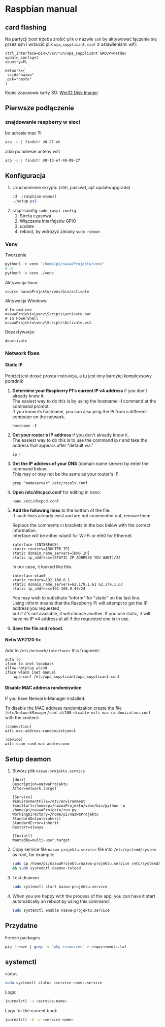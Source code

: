 # Raspbian manual


## card flashing
Na partycji boot trzeba zrobić plik o nazwie `ssh` by aktywować łączenie się przez ssh
I wrzucić plik `wpa_supplicant.conf` z ustawieniami wifi:
```
ctrl_interface=DIR=/var/run/wpa_supplicant GROUP=netdev
update_config=1
country=PL

network={
 ssid="nazwa"
 psk="hasło"
}
```

Kopia zapasowa karty SD:
[Win32 Disk Imager](https://sourceforge.net/projects/win32diskimager/)

## Pierwsze podłączenie
### znajdowanie raspberry w sieci
bo adresie mac Pi
```bash
arp -a | findstr b8-27-eb
```
albo po adresie anteny wifi
```bash
arp -a | findstr 00-13-ef-40-09-27
```

## Konfiguracja
1. Uruchomienie skryptu (shh, passwd, apt update/upgrade)
   ```powershell
   cd ./raspbian-manual
   ./setup.ps1
   ```
2. raspi-config  `sudo raspi-config`
   1. Strefa czasowa
   2. Włączenie interfejsów GPIO
   3. update
   4. reboot, by wdrożyć zmiany `sudo reboot`

### Venv
Tworzenie
```bash
python3 -m venv "/home/pi/nazwaProjektu/venv"
# or
python3 -m venv ./venv
```
Aktywacja linux:
```
source nazwaProjektu/venv/bin/activate
```
Aktywacja Windows:
```
# In cmd.exe
nazwaProjektu\venv\Scripts\activate.bat
# In PowerShell
nazwaProjektu\venv\Scripts\Activate.ps1
```
Dezaktywacja:
```
deactivate
```

### Network fixes
#### Static IP

Poniżej jest dosyć prosta instrukcja, a [tu](https://raspberrypi.stackexchange.com/questions/37920/how-do-i-set-up-networking-wifi-static-ip-address-on-raspbian-raspberry-pi-os/37921#37921)
jest inny bardziej kompleksowy poradnik

1. **Determine your Raspberry PI's current IP v4 address** if you don't already know it. \
   The easiest way to do this is by using the hostname -I command at the command prompt. \
   If you know its hostname, you can also ping the Pi from a different computer on the network.
   ```
   hostname -I
   ```
2. **Get your router's IP address** if you don't already know it. \
   The easiest way to do this is to use the command ip r and take the address that appears after "default via."
   ```
   ip r
   ```
3. **Get the IP address of your DNS** (domain name server) by enter the command below. \
   This may or may not be the same as your router's IP.
   ```
   grep "nameserver" /etc/resolv.conf
   ```
4. **Open /etc/dhcpcd.conf** for editing in nano.
   ```
   nano /etc/dhcpcd.conf
   ```
5. **Add the following lines** to the bottom of the file. \
   If such lines already exist and are not commented out, remove them.

   Replace the comments in brackets in the box below with the correct information. \
   Interface will be either wlan0 for Wi-Fi or eth0 for Ethernet.
   ```
   interface [INTERFACE]
   static_routers=[ROUTER IP]
   static domain_name_servers=[DNS IP]
   static ip_address=[STATIC IP ADDRESS YOU WANT]/24
   ```
   In our case, it looked like this.
   ```
   interface wlan0
   static_routers=192.168.0.1
   static domain_name_servers=62.179.1.61 62.179.1.63
   static ip_address=192.168.0.48/24
   ```
   You may wish to substitute "inform" for "static" on the last line. \
   Using inform means that the Raspberry Pi will attempt to get the IP address you requested, \
   but if it's not available, it will choose another. If you use static, it will have no IP v4 address at all if the requested one is in use.
6. **Save the file and reboot.**

#### Netis WF2120 fix
Add to `/etc/network/interfaces` this fragment:
```
auto lo
iface lo inet loopback
allow-hotplug wlan0
iface wlan0 inet manual
    wpa-conf /etc/wpa_supplicant/wpa_supplicant.conf
```

#### Disable MAC address randomization
If you have Network-Manager installed:

To disable the MAC address randomization create the file
`/etc/NetworkManager/conf.d/100-disable-wifi-mac-randomization.conf`
with the content:
```text
[connection]
wifi.mac-address-randomization=1

[device]
wifi.scan-rand-mac-address=no
```

## Setup deamon
1. Stwórz plik `nazwa-projektu.service`
   ```
   [Unit]
   Description=nazwaProjektu
   After=network.target

   [Service]
   #EnvironmentFile=/etc/environment
   ExecStart=/home/pi/nazwaProjektu/venv/bin/python -u /home/pi/nazwaProjektu/run.py
   WorkingDirectory=/home/pi/nazwaProjektu
   StandardOutput=inherit
   StandardError=inherit
   Restart=always

   [Install]
   WantedBy=multi-user.target
   ```
2. Copy service file `nazwa-projektu.service` file into `/etc/systemd/system` as root, for example:
   ```bash
   sudo cp /home/pi/nazwaProjektu/nazwa-projektu.service /etc/systemd/system/nazwa-projektu.service \
   && sudo systemctl daemon-reload
   ```
3. Test deamon
   ```bash
   sudo systemctl start nazwa-projektu.service
   ```

4. When you are happy with the process of the app, you can have it start automatically on reboot by using this command:
   ```bash
   sudo systemctl enable nazwa-projektu.service
   ```

## Przydatne

Freeze packages
```bash
pip freeze | grep -v "pkg-resources" > requirements.txt
```

## systemctl
status
```bash
sudo systemctl status <service-name>.service
```
Logs:
```bash
journalctl -u <service-name>
```
Logs for the current boot:
```bash
journalctl -b -u <service-name>
```


